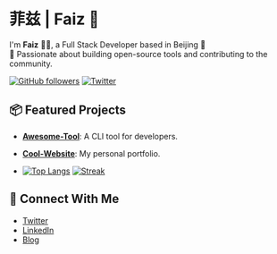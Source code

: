 <!--
**Faiz-zzzz/Faiz-zzzz** is a ✨ _special_ ✨ repository because its `README.md` (this file) appears on your GitHub profile.

Here are some ideas to get you started:

- 🔭 I’m currently working on ...
- 🌱 I’m currently learning ...
- 👯 I’m looking to collaborate on ...
- 🤔 I’m looking for help with ...
- 💬 Ask me about ...
- 📫 How to reach me: ...
- 😄 Pronouns: ...
- ⚡ Fun fact: ...
-->


# 菲兹 | Faiz 👋

I'm **Faiz** 👨‍💻, a Full Stack Developer based in Beijing 📍  
🚀 Passionate about building open-source tools and contributing to the community.

[![GitHub followers](https://img.shields.io/github/followers/username?style=social)](https://github.com/username)
[![Twitter](https://img.shields.io/twitter/follow/your-handle?style=social&logo=twitter)](https://twitter.com/your-handle)

## 📦 Featured Projects

- **[Awesome-Tool](https://github.com/username/awesome-tool)**:  A CLI tool for developers.
- **[Cool-Website](https://github.com/username/cool-website)**:  My personal portfolio.

- [![Top Langs](https://github-readme-stats.vercel.app/api/top-langs/?username=username&show_icons=true)](https://github.com/username)
[![Streak](https://github-readme-streak-stats.herokuapp.com/?user=username)](https://github.com/username)

## 📱 Connect With Me

- [Twitter](https://twitter.com/your-handle) 
- [LinkedIn](https://linkedin.com/in/your-profile) 
- [Blog](https://your-website.com) 
